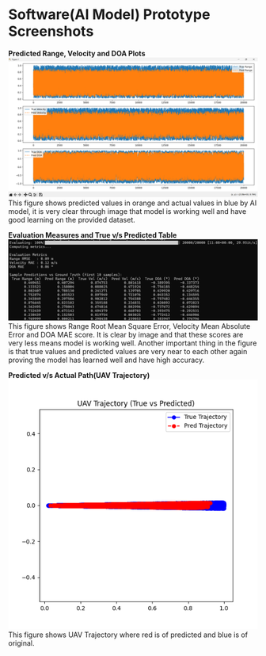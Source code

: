 # Software(AI Model) Prototype Screenshots
**Predicted Range, Velocity and DOA Plots**
![Software 1](images/soft1.png)
This figure shows predicted values in orange and actual values in blue by AI model, it is very clear through image that model is working well and have good learning on the provided dataset.

**Evaluation Measures and True v/s Predicted Table**
![Software 2](images/soft2.png)
This figure shows Range Root Mean Square Error, Velocity Mean Absolute Error and DOA MAE score. It is clear by image and that these scores are very less means model is working well. Another important thing in the figure is that true values and predicted values are very near to each other again proving the model has learned well and have high accuracy.

**Predicted v/s Actual Path(UAV Trajectory)**
![Software 3](images/soft3.png)
This figure shows UAV Trajectory where red is of predicted and blue is of original. 

